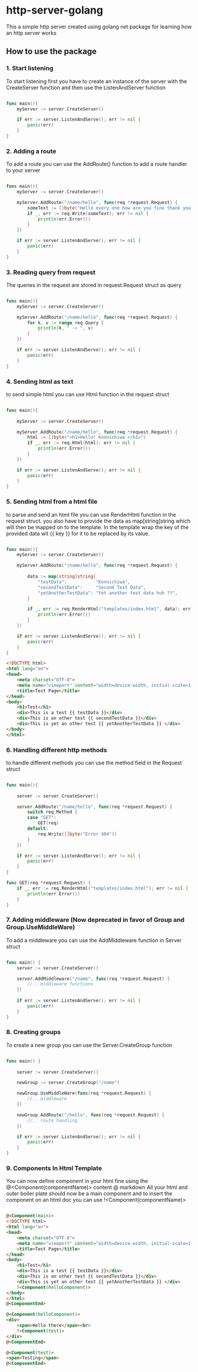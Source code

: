 # http-server-golang

This a simple http server created using golang net package for learning how an http server works

## How to use the package

### 1. Start listening
To start listening first you have to create an instance of the server with the CreateServer function and then use the ListenAndServer function
```go

func main(){
    myServer := server.CreateServer()

    if err := server.ListenAndServe(); err != nil {
        panic(err)
    }
}

```

### 2. Adding a route 
To add a route you can use the AddRoute() function to add a route handler to your server

```go

func main(){
    myServer := server.CreateServer()

    myServer.AddRoute("/name/hello", func(req *request.Request) {
        someText := []byte("Hello every one how are you fine thank you, OHHHH MYYYYY GAAAHHHHH !!!")
        if _, err := req.Write(someText); err != nil {
            println(err.Error())
        }
    })

    if err := server.ListenAndServe(); err != nil {
        panic(err)
    }
}

```

### 3. Reading query from request 
The queries in the request are stored in request.Request struct as query

``` go 

func main(){
    myServer := server.CreateServer()

    myServer.AddRoute("/name/hello", func(req *request.Request) {
        for k, v := range req.Query {
            println(k, " -> ", v)
        }
    })

    if err := server.ListenAndServe(); err != nil {
        panic(err)
    }
}

```

### 4. Sending html as text 
to send simple html you can use Html function in the request struct

```go 

func main(){
    
    myServer := server.CreateServer()

    myServer.AddRoute("/name/hello", func(req *request.Request) {
        html := []byte("<h1>Hello! Konnichiwa </h1>")
        if _, err := req.Html(html); err != nil {
            println(err.Error())
        }
    })

    if err := server.ListenAndServe(); err != nil {
        panic(err)
    }
}

```

### 5. Sending html from a html file 
to parse and send an html file you can use RenderHtml function in the request struct.
you also have to provide the data as map[string]string which will then be mapped on to the template.
In the template wrap the key of the provided data wit {{ key }} for it to be replaced by its value.
 
```go 

func main(){
    myServer := server.CreateServer()

    myServer.AddRoute("/name/hello", func(req *request.Request) {
        
        data := map[string]string{
            "testData":           "Konnichiwa",
            "secondTestData":     "Second Test Data",
            "yetAnotherTestData": "Yet another test data huh ??",
        }

	    if _, err := req.RenderHtml("templates/index.html", data); err != nil {
		    println(err.Error())
	    }
    })

    if err := server.ListenAndServe(); err != nil {
        panic(err)
    }   
}

```

``` html
<!DOCTYPE html>
<html lang="en">
<head>
    <meta charset="UTF-8">
    <meta name="viewport" content="width=device-width, initial-scale=1.0">
    <title>Test Page</title>
</head>
<body>
    <h1>Test</h1>
    <div>This is a test {{ testData }}</div>
    <div>This is an other test {{ secondTestData }}</div>
    <div>This is yet an other test {{ yetAnotherTestData }} </div>
</body>
</html>
```

### 6. Handling different http methods
to handle different methods you can use the method field in the Request struct

```go 

func main(){
    
    server := server.CreateServer()

    server.AddRoute("/name/hello", func(req *request.Request) {
	    switch req.Method {
	    case "GET":
		    GET(req)
	    default:
            req.Write([]byte("Error 404"))
	    }
    })

    if err := server.ListenAndServe(); err != nil {
        panic(err)
    }
}

func GET(req *request.Request) {
    if _, err := req.RenderHtml("templates/index.html"); err != nil {
		println(err.Error())
	}
}

```

### 7. Adding middleware (Now deprecated in favor of Group and Group.UseMiddleWare)
To add a middleware you can use the AddMiddleware function in Server struct

``` go

func main() {
    server := server.CreateServer()

    server.AddMiddleware("/name", func(req *request.Request) {
	    //.. middleware functions
    })
    
    if err := server.ListenAndServe(); err != nil {
        panic(err)
    }
}

```

### 8. Creating groups 
To create a new group you can use the Server.CreateGroup function

```go

func main() {
    
    server := server.CreateServer()

    newGroup := server.CreateGroup("/name")

    newGroup.UseMiddleWare(func(req *request.Request) {
	    //.. middleware
    })

    newGroup.AddRoute("/hello", func(req *request.Request) {
	    //.. route handling
    })

    if err := server.ListenAndServe(); err != nil {
        panic(err)
    }
}

```

### 9. Components In Html Template
You can now define component in your html fine using the @<Component(componentName)> content @<ComponentEnd> markdown 
All your html and outer boiler plate should now be a main component 
and to insert the component on an html doc you can use !<Component(componentName)>

```html

@<Component(main)>
<!DOCTYPE html>
<html lang="en">
<head>
    <meta charset="UTF-8">
    <meta name="viewport" content="width=device-width, initial-scale=1.0">
    <title>Test Page</title>
</head>
<body>
    <h1>Test</h1>
    <div>This is a test {{ testData }}</div>
    <div>This is an other test {{ secondTestData }}</div>
    <div>This is yet an other test {{ yetAnotherTestData }} </div>
    !<Component(helloComponent)>
</body>
</html>
@<ComponentEnd>

@<Component(helloComponent)>
<div>
    <span>Hello there</span><br>
    !<Component(test)>
</div>
@<ComponentEnd>

@<Component(test)>
<span>Testing</span>
@<ComponentEnd>

```